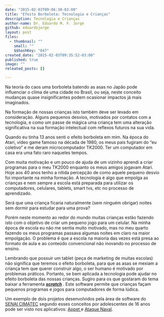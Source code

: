 ```yaml
---
date: "2015-02-03T09:06:30-03:00"
title: "Efeito Borboleta: Tecnologia e Crianças"
description: Tecnologia e Crianças
author-name: Dr. Eduardo M. F. Jorge
github: eduardojorge
layout: post
files:
  - thumbnail: ""
    small: ""
    $$hashKey: "047"
created_date: "2015-02-03T09:35:52-03:00"
published: true
image: ""
releated_posts: []

---
```

<p>Na teoria do caos uma borboleta batendo as asas no Jap&atilde;o pode influenciar o clima de uma cidade no Brasil, ou seja, neste conceito mudan&ccedil;as quase insignificantes podem ocasionar impactos j&aacute; mais imaginados.</p>

<p>Na forma&ccedil;&atilde;o de nossas crian&ccedil;as isto tamb&eacute;m deve ser levado em considera&ccedil;&atilde;o. Alguns pequenos desvios, motivados por contatos com a tecnologia, e como um passe de m&aacute;gica uma crian&ccedil;a tem uma altera&ccedil;&atilde;o significativa na sua forma&ccedil;&atilde;o intelectual com reflexos futuros na sua vida.</p>

<p>Quando eu tinha 13 anos senti o efeito borboleta em mim. Na &eacute;poca do Atari, v&iacute;deo game famoso na d&eacute;cada de 1980, os meus pais fugiram do &ldquo;eu coletivo&rdquo; e me deram microcomputador TK2000. Ter um computador em casa era uma fato raro naqueles tempos.</p>

<p>Com muita motiva&ccedil;&atilde;o e um pouco de ajuda de um vizinho aprendi a criar programas para o meu TK2000 enquanto os meus amigos jogavam Atari. Hoje aos 40 anos tenho a n&iacute;tida percep&ccedil;&atilde;o de como aquele pequeno desvio foi importante na minha forma&ccedil;&atilde;o. A tecnologia &eacute; algo que empolga as crian&ccedil;as e nem sempre a escola est&aacute; preparada para utilizar os computadores, celulares, tablets, smart tvs, etc no processo de aprendizado.</p>

<p>Ser&aacute; que uma crian&ccedil;a ficaria naturalmente (sem ningu&eacute;m obrigar) noites sem dormir para estudar para uma prova?</p>

<p>Por&eacute;m neste momento ao redor do mundo muitas crian&ccedil;as est&atilde;o fazendo isto com o objetivo de criar um pequeno jogo para um celular. Na minha &eacute;poca de escola eu n&atilde;o me sentia muito motivado, mas no meu quarto fazendo os meus programas passava algumas noites em claro na maior empolga&ccedil;&atilde;o. O problema &eacute; que a escola na maioria das vezes est&aacute; presa ao formato de aula e ao conte&uacute;do convencional n&atilde;o inovando no processo de ensino.</p>

<p>Lembrando que possuir um tablet (pe&ccedil;a de marketing de muitas escolas) n&atilde;o significa que teremos o efeito borboleta, para que as asas se mexiam a crian&ccedil;a tem que querer construir algo, o ser humano &eacute; motivado por problemas pr&aacute;ticos. Portanto, se bem aplicada a tecnologia pode ajudar no efeito borboleta das nossas crian&ccedil;as. Sugiro para os que gostaram do tema baixar a ferramenta <a href="http://scratch.mit.edu/" target="_blank"><strong><em>scratch</em></strong></a> . Este software permite que crian&ccedil;as fa&ccedil;am pequenos programas e jogos para computadores de forma l&uacute;dica.</p>

<p>Um exemplo de dois projetos desenvolvidos pela &aacute;rea de software do <a href="http://portais.fieb.org.br/senai/senai-na-sua-cidade/salvador/cimatec.html">SENAI CIMATEC</a>&nbsp;segundo esses conceitos por adolescentes de 16 anos pode ser visto nos aplicativos: <a href="https://play.google.com/store/apps/details?id=br.org.fieb.ads.appet">Appet </a>e <a href="https://play.google.com/store/apps/details?id=br.org.fieb.senai.ads.ataquenaval">Ataque Naval</a>.</p>
